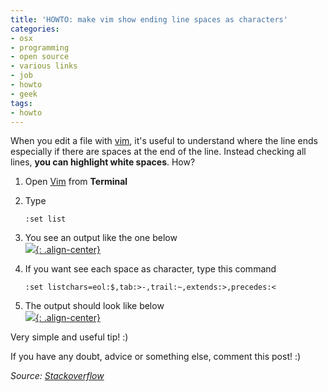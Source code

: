 ```yaml
---
title: 'HOWTO: make vim show ending line spaces as characters'
categories:
- osx
- programming
- open source
- various links
- job
- howto
- geek
tags:
- howto
---
```

When you edit a file with [vim](http://www.vim.org/), it's useful to understand
where the line ends especially if there are spaces at the end of the line.
Instead checking all lines, **you can highlight white spaces**. How?

  1. Open [Vim](http://www.vim.org/) from **Terminal**
  2. Type

     ```
     :set list
     ```
  3. You see an output like the one below  
     [![]({{site.url}}/images/vimsetlist1.png){: .align-center}]({{site.url}}/images/vimsetlist1.png)
  4. If you want see each space as character, type this command 
    
     ```
     :set listchars=eol:$,tab:>-,trail:~,extends:>,precedes:<
     ```
  5. The output should look like below  
     [![]({{site.url}}/images/vimsetlist2.png){: .align-center}]({{site.url}}/images/vimsetlist2.png)

Very simple and useful tip! :)

If you have any doubt, advice or something else, comment this post! :)

_Source: [Stackoverflow](http://stackoverflow.com/questions/1675688/make-vim-show-all-white-spaces-as-a-character)_

